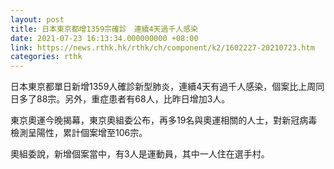 ```yaml
---
layout: post
title: 日本東京都增1359宗確診　連續4天過千人感染
date: 2021-07-23 16:13:34.000000000 +08:00
link: https://news.rthk.hk/rthk/ch/component/k2/1602227-20210723.htm
categories: rthk
---
```


日本東京都單日新增1359人確診新型肺炎，連續4天有過千人感染，個案比上周同日多了88宗。另外，重症患者有68人，比昨日增加3人。

東京奧運今晚揭幕，東京奧組委公布，再多19名與奧運相關的人士，對新冠病毒檢測呈陽性，累計個案增至106宗。

奧組委說，新增個案當中，有3人是運動員，其中一人住在選手村。
